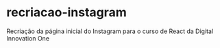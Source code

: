 # recriacao-instagram
Recriação da página inicial do Instagram para o curso de React da Digital Innovation One
